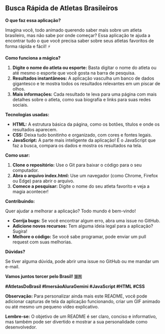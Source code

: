 ##  **Busca Rápida de Atletas Brasileiros** 

**O que faz essa aplicação?**

Imagina você, todo animado querendo saber mais sobre um atleta brasileiro, mas não sabe por onde começar?  Essa aplicação te ajuda a encontrar tudo o que você precisa saber sobre seus atletas favoritos de forma rápida e fácil! ⚡

**Como funciona a mágica?**

1. **Digite o nome do atleta ou esporte:** Basta digitar o nome do atleta ou até mesmo o esporte que você gosta na barra de pesquisa.
2. **Resultados instantâneos:** A aplicação vasculha um banco de dados gigantesco e te mostra todos os resultados relevantes em um piscar de olhos.
3. **Mais informações:** Cada resultado te leva para uma página com mais detalhes sobre o atleta, como sua biografia e links para suas redes sociais.

**Tecnologias usadas:**

* **HTML:** A estrutura básica da página, como os botões, títulos e onde os resultados aparecem.
* **CSS:** Deixa tudo bonitinho e organizado, com cores e fontes legais.
* **JavaScript:** A parte mais inteligente da aplicação! É o JavaScript que faz a busca, compara os dados e mostra os resultados na tela.

**Como usar:**

1. **Clone o repositório:** Use o Git para baixar o código para o seu computador.
2. **Abra o arquivo index.html:** Use um navegador (como Chrome, Firefox ou Edge) para abrir o arquivo.
3. **Comece a pesquisar:** Digite o nome do seu atleta favorito e veja a magia acontecer!

**Contribuindo:**

Quer ajudar a melhorar a aplicação? Todo mundo é bem-vindo! 

* **Corrija bugs:** Se você encontrar algum erro, abra uma issue no GitHub.
* **Adicione novos recursos:** Tem alguma ideia legal para a aplicação? Sugira!
* **Melhore o código:** Se você sabe programar, pode enviar um pull request com suas melhorias.

**Dúvidas?**

Se tiver alguma dúvida, pode abrir uma issue no GitHub ou me mandar um e-mail. 

**Vamos juntos torcer pelo Brasil! 🇧🇷**

**#AtletasDoBrasil #ImersãoAluraGemini #JavaScript #HTML #CSS**

**Observação:** Para personalizar ainda mais este README, você pode adicionar capturas de tela da aplicação funcionando, criar um GIF animado ou até mesmo um pequeno vídeo explicativo. 

**Lembre-se:** O objetivo de um README é ser claro, conciso e informativo, mas também pode ser divertido e mostrar a sua personalidade como desenvolvedor. 
